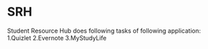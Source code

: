# SRH
Student Resource Hub does following tasks of following application:
1.Quizlet
2.Evernote
3.MyStudyLife
